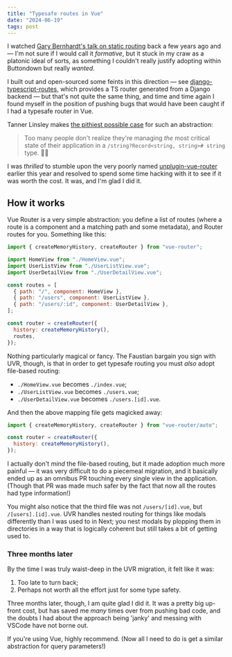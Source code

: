 ```yaml
---
title: "Typesafe routes in Vue"
date: "2024-06-19"
tags: post
---
```


I watched [Gary Bernhardt's talk on static routing](https://www.youtube.com/watch?v=KRMJIiGE0ds) back a few years ago and — I'm not sure if I would call it _formative_, but it stuck in my craw as a platonic ideal of sorts, as something I couldn't really justify adopting within Buttondown but really _wanted_.

I built out and open-sourced some feints in this direction — see [django-typescript-routes](https://github.com/buttondown/django-typescript-routes), which provides a TS router generated from a Django backend — but that's not quite the same thing, and time and time again I found myself in the position of pushing bugs that would have been caught if I had a typesafe router in Vue.

Tanner Linsley makes [the pithiest possible case](https://x.com/tannerlinsley/status/1787979801711759688) for such an abstraction:

> Too many people don't realize they're managing _the_ most critical state of their application in a `/string?Record<string, string># string` type. 🤦‍♂️

I was _thrilled_ to stumble upon the very poorly named [unplugin-vue-router](https://uvr.esm.is/) earlier this year and resolved to spend some time hacking with it to see if it was worth the cost. It was, and I'm glad I did it.

## How it works

Vue Router is a very simple abstraction: you define a list of routes (where a route is a component and a matching path and some metadata), and Router routes for you. Something like this:

```javascript
import { createMemoryHistory, createRouter } from "vue-router";

import HomeView from "./HomeView.vue";
import UserListView from "./UserListView.vue";
import UserDetailView from "./UserDetailView.vue";

const routes = [
  { path: "/", component: HomeView },
  { path: "/users", component: UserListView },
  { path: "/users/:id", component: UserDetailView },
];

const router = createRouter({
  history: createMemoryHistory(),
  routes,
});
```

Nothing particularly magical or fancy. The Faustian bargain you sign with UVR, though, is that in order to get typesafe routing you must _also_ adopt file-based routing:

- `./HomeView.vue` becomes `./index.vue`;
- `./UserListView.vue` becomes `./users.vue`;
- `./UserDetailView.vue` becomes `./users.[id].vue`.

And then the above mapping file gets magicked away:

```javascript
import { createMemoryHistory, createRouter } from "vue-router/auto";

const router = createRouter({
  history: createMemoryHistory(),
});
```

I actually don't _mind_ the file-based routing, but it made adoption much more painful — it was very difficult to do a piecemeal migration, and it basically ended up as an omnibus PR touching every single view in the application. (Though that PR was made much safer by the fact that now all the routes had type information!)

You might also notice that the third file was not `/users/[id].vue`, but `/[users].[id].vue`. UVR handles nested routing for things like modals differently than I was used to in Next; you nest modals by plopping them in directories in a way that is logically coherent but still takes a bit of getting used to.

### Three months later

By the time I was truly waist-deep in the UVR migration, it felt like it was:

1. Too late to turn back;
2. Perhaps not worth all the effort just for some type safety.

Three months later, though, I am quite glad I did it. It was a pretty big up-front cost, but has saved me _many_ times over from pushing bad code, and the doubts I had about the approach being 'janky' and messing with VSCode have not borne out.

If you're using Vue, highly recommend. (Now all I need to do is get a similar abstraction for query parameters!)
